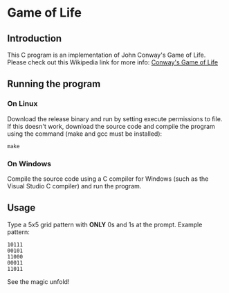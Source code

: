 # Game of Life

## Introduction

This C program is an implementation of John Conway's Game of Life. Please check out this Wikipedia link for more
info: [Conway's Game of Life](https://en.wikipedia.org/wiki/Conway%27s_Game_of_Life)

## Running the program

### On Linux

Download the release binary and run by setting execute permissions to file. If this doesn't work, download the source code
and compile the program using the command (make and gcc must be installed):
```
make
```

### On Windows

Compile the source code using a C compiler for Windows (such as the Visual Studio C compiler) and run the program.

## Usage

Type a 5x5 grid pattern with **ONLY** 0s and 1s at the prompt. Example pattern:
```
10111
00101
11000
00011
11011
```

See the magic unfold!
